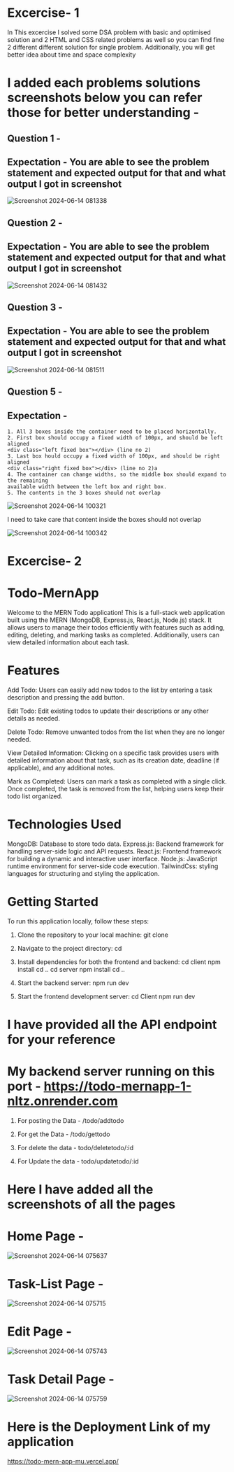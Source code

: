 # Excercise- 1

In This excercise I solved some DSA problem with basic and optimised solution and 2 HTML and CSS related problems as well so you can find fine 2 different different solution for single problem. Additionally, you will get better idea about time and space complexity

# I added each problems solutions screenshots below you can refer those for better understanding - 

## Question 1 - 
## Expectation - You are able to see the problem statement and expected output for that and what output I got in screenshot

![Screenshot 2024-06-14 081338](https://github.com/riteshjk/Todo-MernApp/assets/96072567/403f314b-155e-47e8-8d98-b9d5ff950518)

## Question 2 - 
## Expectation - You are able to see the problem statement and expected output for that and what output I got in screenshot

![Screenshot 2024-06-14 081432](https://github.com/riteshjk/Todo-MernApp/assets/96072567/4f824d9f-bfc0-42b1-b9a4-bd43fc3ffebc)

## Question 3 - 
## Expectation - You are able to see the problem statement and expected output for that and what output I got in screenshot

![Screenshot 2024-06-14 081511](https://github.com/riteshjk/Todo-MernApp/assets/96072567/4bcfe50c-e8a4-4af6-8646-096bdf1ee19b)

## Question 5 - 
## Expectation - 
    1. All 3 boxes inside the container need to be placed horizontally.
    2. First box should occupy a fixed width of 100px, and should be left aligned
    <div class="left fixed box"></div> (line no 2)
    3. Last box hould occupy a fixed width of 100px, and should be right aligned
    <div class="right fixed box"></div> (line no 2)a
    4. The container can change widths, so the middle box should expand to the remaining
    available width between the left box and right box.
    5. The contents in the 3 boxes should not overlap

![Screenshot 2024-06-14 100321](https://github.com/riteshjk/Todo-MernApp/assets/96072567/ecde10ff-7fc8-408a-b02a-a40bec0b11e2)

I need to take care that content inside the boxes should not overlap

![Screenshot 2024-06-14 100342](https://github.com/riteshjk/Todo-MernApp/assets/96072567/fc367f07-fa36-435a-9e62-0193a2b240b9)




# Excercise- 2
# Todo-MernApp

Welcome to the MERN Todo application! This is a full-stack web application built using the MERN (MongoDB, Express.js, React.js, Node.js) stack. It allows users to manage their todos efficiently with features such as adding, editing, deleting, and marking tasks as completed. Additionally, users can view detailed information about each task.

 # Features

   Add Todo: Users can easily add new todos to the list by entering a task description and pressing the add button.

   Edit Todo: Edit existing todos to update their descriptions or any other details as needed.

   Delete Todo: Remove unwanted todos from the list when they are no longer needed.

   View Detailed Information: Clicking on a specific task provides users with detailed information about that task, such as its creation date, deadline (if applicable), and any additional notes.

   Mark as Completed: Users can mark a task as completed with a single click. Once completed, the task is removed from the list, helping users keep their todo list organized.

# Technologies Used
MongoDB: Database to store todo data.
Express.js: Backend framework for handling server-side logic and API requests.
React.js: Frontend framework for building a dynamic and interactive user interface.
Node.js: JavaScript runtime environment for server-side code execution.
TailwindCss: styling languages for structuring and styling the application.

# Getting Started
To run this application locally, follow these steps:

1. Clone the repository to your local machine:
  git clone <repository-url>

2. Navigate to the project directory:
  cd <project-directory>

3. Install dependencies for both the frontend and backend:
    cd client
    npm install
    cd ..
    cd server
    npm install
    cd ..

4. Start the backend server:
    npm run dev

5. Start the frontend development server:
    cd Client
    npm run dev

# I have provided all the API endpoint for your reference

   #  My backend server running on this port  - https://todo-mernapp-1-nltz.onrender.com

   1. For posting the Data -  /todo/addtodo

   2. For get the Data - /todo/gettodo

   3. For delete the data - todo/deletetodo/:id

   4. For Update the data - todo/updatetodo/:id

# Here I have added all the screenshots of all the pages 

# Home Page -
 ![Screenshot 2024-06-14 075637](https://github.com/riteshjk/Todo-MernApp/assets/96072567/3288b4fb-3276-43e3-95fd-aea067a89260)

# Task-List Page - 
![Screenshot 2024-06-14 075715](https://github.com/riteshjk/Todo-MernApp/assets/96072567/0670b92d-f4d9-4bb0-80a4-6c070a1077e7)

# Edit Page - 
![Screenshot 2024-06-14 075743](https://github.com/riteshjk/Todo-MernApp/assets/96072567/66099146-3dac-42ad-abf0-563243a2f254)

# Task Detail Page - 
![Screenshot 2024-06-14 075759](https://github.com/riteshjk/Todo-MernApp/assets/96072567/1e0e6314-f8f7-4af2-8906-d3568e3dc1d7)

# Here is the Deployment Link of my application 

 https://todo-mern-app-mu.vercel.app/ 
  


